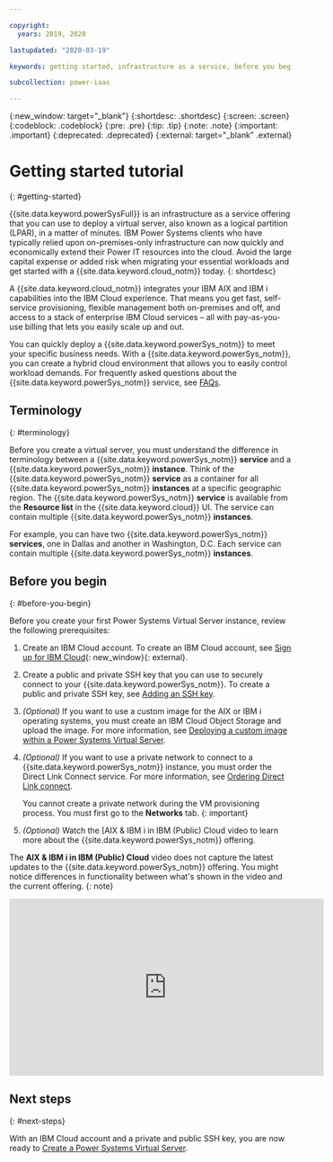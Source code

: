 ```yaml
---

copyright:
  years: 2019, 2020

lastupdated: "2020-03-19"

keywords: getting started, infrastructure as a service, before you begin, terminology, video, how-to

subcollection: power-iaas

---
```


{:new_window: target="_blank"}
{:shortdesc: .shortdesc}
{:screen: .screen}
{:codeblock: .codeblock}
{:pre: .pre}
{:tip: .tip}
{:note: .note}
{:important: .important}
{:deprecated: .deprecated}
{:external: target="_blank" .external}

# Getting started tutorial
{: #getting-started}

{{site.data.keyword.powerSysFull}} is an infrastructure as a service offering that you can use to deploy a virtual server, also known as a logical partition (LPAR), in a matter of minutes. IBM Power Systems clients who have typically relied upon on-premises-only infrastructure can now quickly and economically extend their Power IT resources into the cloud. Avoid the large capital expense or added risk when migrating your essential workloads and get started with a {{site.data.keyword.cloud_notm}} today.
{: shortdesc}

A {{site.data.keyword.cloud_notm}} integrates your IBM AIX and IBM i capabilities into the IBM Cloud experience. That means you get fast, self-service provisioning, flexible management both on-premises and off, and access to a stack of enterprise IBM Cloud services – all with pay-as-you-use billing that lets you easily scale up and out.

You can quickly deploy a {{site.data.keyword.powerSys_notm}} to meet your specific business needs. With a {{site.data.keyword.powerSys_notm}}, you can create a hybrid cloud environment that allows you to easily control workload demands. For frequently asked questions about the {{site.data.keyword.powerSys_notm}} service, see [FAQs](/docs/power-iaas?topic=power-iaas-power-iaas-faqs).

## Terminology
{: #terminology}

Before you create a virtual server, you must understand the difference in terminology between a {{site.data.keyword.powerSys_notm}} **service** and a {{site.data.keyword.powerSys_notm}} **instance**. Think of the {{site.data.keyword.powerSys_notm}} **service** as a container for all {{site.data.keyword.powerSys_notm}} **instances** at a specific geographic region. The {{site.data.keyword.powerSys_notm}} **service** is available from the **Resource list** in the {{site.data.keyword.cloud}} UI. The service can contain multiple {{site.data.keyword.powerSys_notm}} **instances**.

For example, you can have two {{site.data.keyword.powerSys_notm}} **services**, one in Dallas and another in Washington, D.C. Each service can contain multiple {{site.data.keyword.powerSys_notm}} **instances**.

## Before you begin
{: #before-you-begin}

Before you create your first Power Systems Virtual Server instance, review the following prerequisites:

1. Create an IBM Cloud account. To create an IBM Cloud account, see [Sign up for IBM Cloud](https://cloud.ibm.com/registration){: new_window}{: external}.

2. Create a public and private SSH key that you can use to securely connect to your {{site.data.keyword.powerSys_notm}}. To create a public and private SSH key, see [Adding an SSH key](/docs/ssh-keys?topic=ssh-keys-adding-an-ssh-key).

3. _(Optional)_ If you want to use a custom image for the AIX or IBM i operating systems, you must create an IBM Cloud Object Storage and upload the image. For more information, see [Deploying a custom image within a Power Systems Virtual Server](/docs/power-iaas?topic=power-iaas-deploy-custom-image).

4. _(Optional)_ If you want to use a private network to connect to a {{site.data.keyword.powerSys_notm}} instance, you must order the Direct Link Connect service. For more information, see [Ordering Direct Link connect](/docs/power-iaas?topic=power-iaas-ordering-direct-link-connect#steps-to-order-direct-link-connect).

    You cannot create a private network during the VM provisioning process. You must first go to the **Networks** tab.
    {: important}

5. *(Optional)* Watch the [AIX & IBM i in IBM (Public) Cloud video to learn more about the {{site.data.keyword.powerSys_notm}} offering.

The **AIX & IBM i in IBM (Public) Cloud** video does not capture the latest updates to the {{site.data.keyword.powerSys_notm}} offering. You might notice differences in functionality between what's shown in the video and the current offering.
{: note}

<iframe id= youtube-power-iaas title= "AIX & IBM i in the IBM (Public) Cloud" type="text/html" width="560" height="315" src="https://www.youtube.com/embed/y5QaNdGJ6R0" frameborder="0" allow="accelerometer; autoplay; encrypted-media; gyroscope; picture-in-picture" allowfullscreen></iframe>

## Next steps
{: #next-steps}

With an IBM Cloud account and a private and public SSH key, you are now ready to [Create a Power Systems Virtual Server](/docs/power-iaas?topic=power-iaas-creating-power-virtual-server#creating-power-virtual-server).
